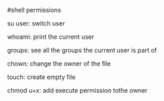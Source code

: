 #shell permissions

su user: switch user

whoami: print the current user

groups: see all the groups the current user is part of

chown: change the owner of the file

touch: create empty file

chmod u+x: add execute permission tothe owner

